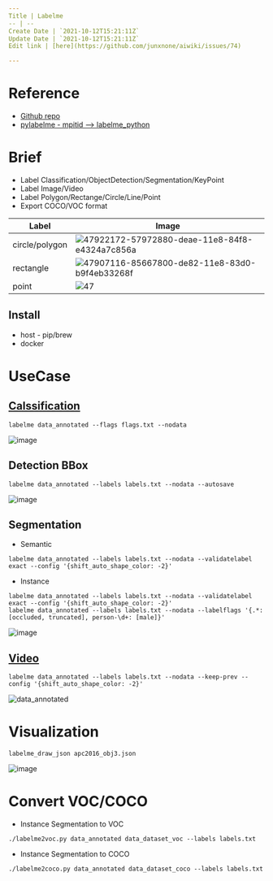 ```yaml
---
Title | Labelme
-- | --
Create Date | `2021-10-12T15:21:11Z`
Update Date | `2021-10-12T15:21:11Z`
Edit link | [here](https://github.com/junxnone/aiwiki/issues/74)

---
```

# Reference

- [Github repo](https://github.com/wkentaro/labelme)
- [pylabelme - mpitid --> labelme_python](https://github.com/mpitid/pylabelme)

# Brief
- Label Classification/ObjectDetection/Segmentation/KeyPoint
- Label Image/Video
- Label Polygon/Rectange/Circle/Line/Point
- Export COCO/VOC format

Label | Image
-- | -- 
circle/polygon | ![47922172-57972880-deae-11e8-84f8-e4324a7c856a](https://user-images.githubusercontent.com/2216970/79302827-005d0a80-7f20-11ea-8e41-f02df997ea9f.gif)
rectangle  | ![47907116-85667800-de82-11e8-83d0-b9f4eb33268f](https://user-images.githubusercontent.com/2216970/79302980-503bd180-7f20-11ea-988b-5ef841cf26fe.gif)
point | ![47](https://user-images.githubusercontent.com/2216970/79302982-52059500-7f20-11ea-8dd7-3812ca706d07.png)


## Install
- host - pip/brew
- docker

# UseCase
## [Calssification](https://github.com/wkentaro/labelme/tree/master/examples/classification)
```
labelme data_annotated --flags flags.txt --nodata
```
![image](https://user-images.githubusercontent.com/2216970/79305440-fd651880-7f25-11ea-8712-9795699a0f16.png)

## Detection BBox
```
labelme data_annotated --labels labels.txt --nodata --autosave
```
![image](https://user-images.githubusercontent.com/2216970/79305526-24234f00-7f26-11ea-8700-87e9fee07d9a.png)

## Segmentation
- Semantic
```
labelme data_annotated --labels labels.txt --nodata --validatelabel exact --config '{shift_auto_shape_color: -2}'
```
- Instance
```
labelme data_annotated --labels labels.txt --nodata --validatelabel exact --config '{shift_auto_shape_color: -2}'
labelme data_annotated --labels labels.txt --nodata --labelflags '{.*: [occluded, truncated], person-\d+: [male]}'
```
![image](https://user-images.githubusercontent.com/2216970/79305790-9f850080-7f26-11ea-9cc9-39d57c8a0f35.png)

## [Video](https://github.com/wkentaro/labelme/tree/master/examples/video_annotation)
```
labelme data_annotated --labels labels.txt --nodata --keep-prev --config '{shift_auto_shape_color: -2}'
```
![data_annotated](https://user-images.githubusercontent.com/2216970/79305735-81b79b80-7f26-11ea-95a6-1eb5970ab840.gif)

# Visualization
```
labelme_draw_json apc2016_obj3.json
```
![image](https://user-images.githubusercontent.com/2216970/79305881-c3e0dd00-7f26-11ea-913a-e737306e6844.png)

# Convert VOC/COCO
- Instance Segmentation to VOC
```
./labelme2voc.py data_annotated data_dataset_voc --labels labels.txt
```

- Instance Segmentation to COCO
```
./labelme2coco.py data_annotated data_dataset_coco --labels labels.txt
```
